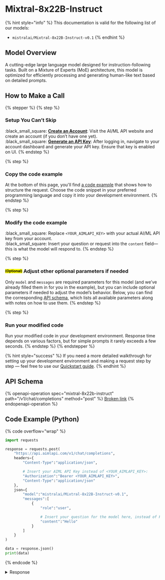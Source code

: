 # Mixtral-8x22B-Instruct

{% hint style="info" %}
This documentation is valid for the following list of our models:

* `mistralai/Mixtral-8x22B-Instruct-v0.1`
{% endhint %}

## Model Overview

A cutting-edge large language model designed for instruction-following tasks. Built on a Mixture of Experts (MoE) architecture, this model is optimized for efficiently processing and generating human-like text based on detailed prompts.

## How to Make a Call

{% stepper %}
{% step %}
### Setup You Can’t Skip&#x20;

:black\_small\_square:  [**Create an Account**](https://aimlapi.com/app/sign-up): Visit the AI/ML API website and create an account (if you don’t have one yet).\
:black\_small\_square:  [**Generate an API Key**](https://aimlapi.com/app/keys): After logging in, navigate to your account dashboard and generate your API key. Ensure that key is enabled on UI.
{% endstep %}

{% step %}
### Copy the code example

At the bottom of this page, you'll find [a code example](Mixtral-8x22B-Instruct.md#code-example-python) that shows how to structure the request. Choose the code snippet in your preferred programming language and copy it into your development environment.
{% endstep %}

{% step %}
### Modify the code example

:black\_small\_square:  Replace `<YOUR_AIMLAPI_KEY>` with your actual AI/ML API key from your account.\
:black\_small\_square:  Insert your question or request into the `content` field—this is what the model will respond to.
{% endstep %}

{% step %}
### <sup><sub><mark style="background-color:yellow;">(Optional)<mark style="background-color:yellow;"><sub></sup> Adjust other optional parameters if needed

Only `model` and `messages` are required parameters for this model (and we’ve already filled them in for you in the example), but you can include optional parameters if needed to adjust the model’s behavior. Below, you can find the corresponding [API schema](Mixtral-8x22B-Instruct.md#api-schema), which lists all available parameters along with notes on how to use them.
{% endstep %}

{% step %}
### Run your modified code

Run your modified code in your development environment. Response time depends on various factors, but for simple prompts it rarely exceeds a few seconds.
{% endstep %}
{% endstepper %}

{% hint style="success" %}
If you need a more detailed walkthrough for setting up your development environment and making a request step by step — feel free to use our [Quickstart guide](../../../quickstart/setting-up.md).
{% endhint %}

## API Schema

{% openapi-operation spec="mixtral-8x22b-instruct" path="/v1/chat/completions" method="post" %}
[Broken link](broken-reference)
{% endopenapi-operation %}

## Code Example (Python)

{% code overflow="wrap" %}
```python
import requests

response = requests.post(
    "https://api.aimlapi.com/v1/chat/completions",
    headers={
        "Content-Type":"application/json", 

        # Insert your AIML API Key instead of <YOUR_AIMLAPI_KEY>:
        "Authorization":"Bearer <YOUR_AIMLAPI_KEY>",
        "Content-Type":"application/json"
    },
    json={
        "model":"mistralai/Mixtral-8x22B-Instruct-v0.1",
        "messages":[
            {
                "role":"user",

                # Insert your question for the model here, instead of Hello:
                "content":"Hello"
            }
        ]
    }
)

data = response.json()
print(data)
```
{% endcode %}

<details>

<summary>Response</summary>

{% code overflow="wrap" %}
```json5
{'id': 'npPHBXf-4yUbBN-92d915693ab4fef6', 'object': 'chat.completion', 'choices': [{'index': 0, 'finish_reason': 'stop', 'logprobs': None, 'message': {'role': 'assistant', 'content': " Hello! How can I help you today? Is there something you would like to talk about or learn more about? I'm here to answer any questions you have to the best of my ability.", 'tool_calls': []}}], 'created': 1744192052, 'model': 'mistralai/Mixtral-8x22B-Instruct-v0.1', 'usage': {'prompt_tokens': 10, 'completion_tokens': 103, 'total_tokens': 113}}
```
{% endcode %}

</details>
